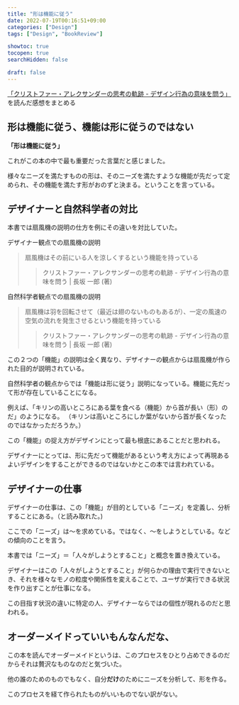 ```yaml
---
title: "形は機能に従う"
date: 2022-07-19T00:16:51+09:00
categories: ["Design"]
tags: ["Design", "BookReview"]

showtoc: true
tocopen: true
searchHidden: false

draft: false
---
```


[「クリストファー・アレクサンダーの思考の軌跡 - デザイン行為の意味を問う」](https://amzn.to/3oh6CeM)を読んだ感想をまとめる

## 形は機能に従う、機能は形に従うのではない

**「形は機能に従う」**

これがこの本の中で最も重要だった言葉だと感じました。

様々なニーズを満たすものの形は、そのニーズを満たすような機能が先だって定められ、その機能を満たす形がおのずと決まる。ということを言っている。

## デザイナーと自然科学者の対比

本書では扇風機の説明の仕方を例にその違いを対比していた。

デザイナー観点での扇風機の説明

> 扇風機はその前にいる人を涼しくするという機能を持っている
>
> > クリストファー・アレクサンダーの思考の軌跡 - デザイン行為の意味を問う | 長坂 一郎 (著)

自然科学者観点での扇風機の説明

> 扇風機は羽を回転させて（最近は翅のないものもあるが）、一定の風速の空気の流れを発生させるという機能を持っている
>
> > クリストファー・アレクサンダーの思考の軌跡 - デザイン行為の意味を問う | 長坂 一郎 (著)

この２つの「機能」の説明は全く異なり、デザイナーの観点からは扇風機が作られた目的が説明されている。

自然科学者の観点からでは「機能は形に従う」説明になっている。機能に先だって形が存在していることになる。

例えば、「キリンの高いところにある葉を食べる（機能）から首が長い（形）のだ」のようになる。
（キリンは高いところにしか葉がないから首が長くなったのではなかっただろうか。）

この「機能」の捉え方がデザインにとって最も根底にあることだと思われる。

デザイナーにとっては、形に先だって機能があるという考え方によって再現あるよいデザインをすることができるのではないかとこの本では言われている。

## デザイナーの仕事

デザイナーの仕事は、この「機能」が目的としている「ニーズ」を定義し、分析することにある。（と読み取れた。)

ここでの「ニーズ」は～を求めている。ではなく、～をしようとしている。などの傾向のことを言う。

本書では「ニーズ」＝「人々がしようとすること」と概念を置き換えている。

デザイナーはこの「人々がしようとすること」が何らかの理由で実行できないとき、それを様々なモノの粒度や関係性を変えることで、ユーザが実行できる状況を作り出すことが仕事になる。

この目指す状況の違いに特定の人、デザイナーならではの個性が現れるのだと思われる。

## オーダーメイドっていいもんなんだな、

この本を読んでオーダーメイドというは、このプロセスをひとり占めできるのだからそれは贅沢なものなのだと気づいた。

他の誰のためのものでもなく、自分**だけ**のためにニーズを分析して、形を作る。

このプロセスを経て作られたものがいいものでない訳がない。
